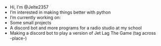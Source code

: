 - Hi, I’m @Jelte2357
- I’m interested in making things better with python
- I’m currently working on:
- Some small projects
- A discord bot and more programs for a radio studio at my school
- Making a discord bot to play a version of Jet Lag The Game (tag across -place-)
<!---
Jelte2357/Jelte2357 is a ✨ special ✨ repository because its `README.md` (this file) appears on your GitHub profile.
You can click the Preview link to take a look at your changes. k cool
--->

